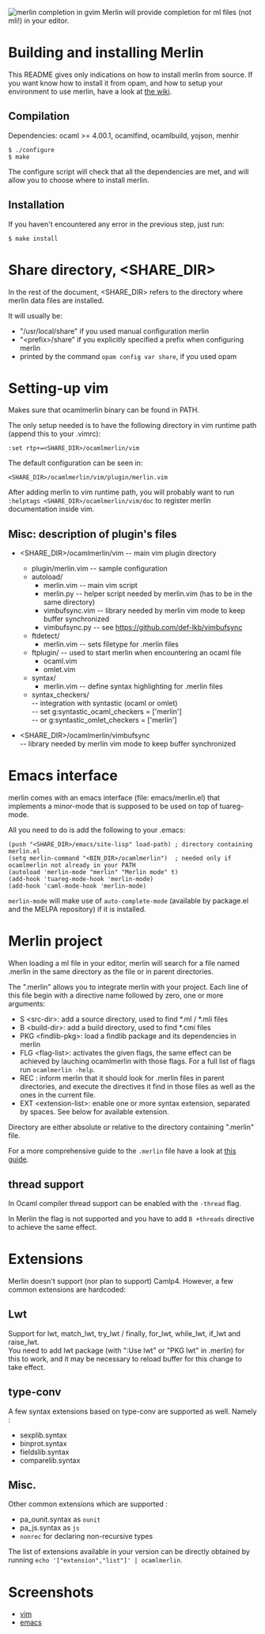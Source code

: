 ![merlin completion in gvim](http://195.154.188.33/~trefis/merlin-complete.png)
Merlin will provide completion for ml files (not mli!) in your editor.

Building and installing Merlin
==============================

This README gives only indications on how to install merlin from source.
If you want know how to install it from opam, and how to setup your environment
to use merlin, have a look at [the wiki](https://github.com/def-lkb/merlin/wiki).

Compilation
-----------

Dependencies: ocaml >= 4.00.1, ocamlfind, ocamlbuild, yojson, menhir

    $ ./configure
    $ make

The configure script will check that all the dependencies are met, and will
allow you to choose where to install merlin.

Installation
------------

If you haven't encountered any error in the previous step, just run:

    $ make install 


Share directory, \<SHARE\_DIR\>
=============================

In the rest of the document, \<SHARE\_DIR\> refers to the directory where merlin
data files are installed.

It will usually be:
- "/usr/local/share" if you used manual configuration merlin
- "\<prefix\>/share" if you explicitly specified a prefix when configuring merlin
- printed by the command `opam config var share`, if you used opam


Setting-up vim
==============

Makes sure that ocamlmerlin binary can be found in PATH.

The only setup needed is to have the following directory in vim runtime path
(append this to your .vimrc):

    :set rtp+=<SHARE_DIR>/ocamlmerlin/vim

The default configuration can be seen in:  

    <SHARE_DIR>/ocamlmerlin/vim/plugin/merlin.vim  

After adding merlin to vim runtime path, you will probably want to run
`:helptags <SHARE_DIR>/ocamlmerlin/vim/doc` to register merlin documentation
inside vim.

Misc: description of plugin's files
-----------------------------------

- \<SHARE\_DIR\>/ocamlmerlin/vim -- main vim plugin directory
  - plugin/merlin.vim -- sample configuration
  - autoload/
    - merlin.vim   -- main vim script
    - merlin.py    -- helper script needed by merlin.vim
                      (has to be in the same directory)
    - vimbufsync.vim -- library needed by merlin vim mode to keep buffer synchronized
    - vimbufsync.py  -- see https://github.com/def-lkb/vimbufsync
  - ftdetect/
    - merlin.vim -- sets filetype for .merlin files
  - ftplugin/ -- used to start merlin when encountering an ocaml file
    - ocaml.vim
    - omlet.vim
  - syntax/
    - merlin.vim -- define syntax highlighting for .merlin files
  - syntax\_checkers/  
                      -- integration with syntastic (ocaml or omlet)  
                      -- set g:syntastic_ocaml_checkers = ['merlin']  
                      --  or g:syntastic_omlet_checkers = ['merlin']

- \<SHARE\_DIR\>/ocamlmerlin/vimbufsync  
              -- library needed by merlin vim mode to keep buffer synchronized


Emacs interface
===============

merlin comes with an emacs interface (file: emacs/merlin.el) that implements a
minor-mode that is supposed to be used on top of tuareg-mode.

All you need to do is add the following to your .emacs:

    (push "<SHARE_DIR>/emacs/site-lisp" load-path) ; directory containing merlin.el
    (setq merlin-command "<BIN_DIR>/ocamlmerlin")  ; needed only if ocamlmerlin not already in your PATH
    (autoload 'merlin-mode "merlin" "Merlin mode" t)
    (add-hook 'tuareg-mode-hook 'merlin-mode)
    (add-hook 'caml-mode-hook 'merlin-mode)

`merlin-mode` will make use of `auto-complete-mode` (available by package.el and the MELPA repository) if it is installed.


Merlin project
==============

When loading a ml file in your editor, merlin will search for a file named
.merlin in the same directory as the file or in parent directories.

The ".merlin" allows you to integrate merlin with your project.
Each line of this file begin with a directive name followed by zero, one or more
arguments:
- S \<src-dir\>: add a source directory, used to find \*.ml / \*.mli files
- B \<build-dir\>: add a build directory, used to find \*.cmi files
- PKG \<findlib-pkg\>: load a findlib package and its dependencies in merlin
- FLG \<flag-list\>: activates the given flags, the same effect can be achieved
  by lauching ocamlmerlin with those flags.
  For a full list of flags run `ocamlmerlin -help`.
- REC : inform merlin that it should look for .merlin files in parent
  directories, and execute the directives it find in those files as well as the
  ones in the current file.
- EXT \<extension-list\>: enable one or more syntax extension, separated by spaces.
  See below for available extension.

Directory are either absolute or relative to the directory containing ".merlin"
file.

For a more comprehensive guide to the `.merlin` file have a look at [this
guide](https://github.com/the-lambda-church/merlin/wiki/project-configuration).

thread support
--------------

In Ocaml compiler thread support can be enabled with the ```-thread``` flag.

In Merlin the flag is not supported and you have to add ```B +threads``` directive to achieve the same effect.

Extensions
==========

Merlin doesn't support (nor plan to support) Camlp4. However, a few common
extensions are hardcoded:

Lwt
---

Support for lwt, match\_lwt, try\_lwt / finally, for\_lwt, while\_lwt,
if\_lwt and raise\_lwt.  
You need to add lwt package (with ":Use lwt" or "PKG lwt" in .merlin) for
this to work, and it may be necessary to reload buffer for this change to
take effect.

type-conv
---------

A few syntax extensions based on type-conv are supported as well.
Namely :
- sexplib.syntax
- binprot.syntax
- fieldslib.syntax
- comparelib.syntax

Misc.
-----

Other common extensions which are supported :
- pa\_ounit.syntax as ```ounit```
- pa\_js.syntax as ```js```
- ```nonrec``` for declaring non-recursive types

The list of extensions available in your version can be directly obtained by running ```echo '["extension","list"]' | ocamlmerlin```.

Screenshots
===========

- [vim](http://195.154.188.33/~trefis/merlin/)
- [emacs](http://kiwi.iuwt.fr/~asmanur/projects/merlin/merlin-emacs.html)
